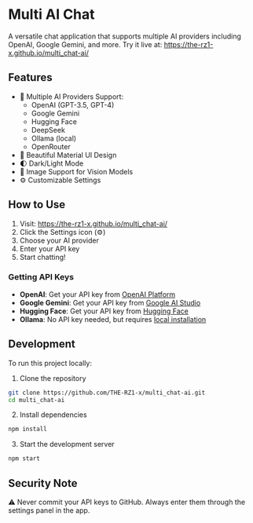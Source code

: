 # Multi AI Chat

A versatile chat application that supports multiple AI providers including OpenAI, Google Gemini, and more. Try it live at: https://the-rz1-x.github.io/multi_chat-ai/

## Features

- 🤖 Multiple AI Providers Support:
  - OpenAI (GPT-3.5, GPT-4)
  - Google Gemini
  - Hugging Face
  - DeepSeek
  - Ollama (local)
  - OpenRouter
- 🎨 Beautiful Material UI Design
- 🌓 Dark/Light Mode
- 📸 Image Support for Vision Models
- ⚙️ Customizable Settings

## How to Use

1. Visit: https://the-rz1-x.github.io/multi_chat-ai/
2. Click the Settings icon (⚙️)
3. Choose your AI provider
4. Enter your API key
5. Start chatting!

### Getting API Keys

- **OpenAI**: Get your API key from [OpenAI Platform](https://platform.openai.com/api-keys)
- **Google Gemini**: Get your API key from [Google AI Studio](https://makersuite.google.com/app/apikey)
- **Hugging Face**: Get your API key from [Hugging Face](https://huggingface.co/settings/tokens)
- **Ollama**: No API key needed, but requires [local installation](https://ollama.ai/)

## Development

To run this project locally:

1. Clone the repository
```bash
git clone https://github.com/THE-RZ1-x/multi_chat-ai.git
cd multi_chat-ai
```

2. Install dependencies
```bash
npm install
```

3. Start the development server
```bash
npm start
```

## Security Note

⚠️ Never commit your API keys to GitHub. Always enter them through the settings panel in the app.
